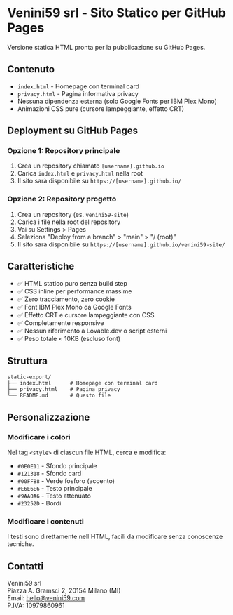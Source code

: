 # Venini59 srl - Sito Statico per GitHub Pages

Versione statica HTML pronta per la pubblicazione su GitHub Pages.

## Contenuto

- `index.html` - Homepage con terminal card
- `privacy.html` - Pagina informativa privacy
- Nessuna dipendenza esterna (solo Google Fonts per IBM Plex Mono)
- Animazioni CSS pure (cursore lampeggiante, effetto CRT)

## Deployment su GitHub Pages

### Opzione 1: Repository principale
1. Crea un repository chiamato `[username].github.io`
2. Carica `index.html` e `privacy.html` nella root
3. Il sito sarà disponibile su `https://[username].github.io/`

### Opzione 2: Repository progetto
1. Crea un repository (es. `venini59-site`)
2. Carica i file nella root del repository
3. Vai su Settings > Pages
4. Seleziona "Deploy from a branch" > "main" > "/ (root)"
5. Il sito sarà disponibile su `https://[username].github.io/venini59-site/`

## Caratteristiche

- ✅ HTML statico puro senza build step
- ✅ CSS inline per performance massime
- ✅ Zero tracciamento, zero cookie
- ✅ Font IBM Plex Mono da Google Fonts
- ✅ Effetto CRT e cursore lampeggiante con CSS
- ✅ Completamente responsive
- ✅ Nessun riferimento a Lovable.dev o script esterni
- ✅ Peso totale < 10KB (escluso font)

## Struttura

```
static-export/
├── index.html      # Homepage con terminal card
├── privacy.html    # Pagina privacy
└── README.md       # Questo file
```

## Personalizzazione

### Modificare i colori
Nel tag `<style>` di ciascun file HTML, cerca e modifica:
- `#0E0E11` - Sfondo principale
- `#121318` - Sfondo card
- `#00FF88` - Verde fosforo (accento)
- `#E6E6E6` - Testo principale
- `#9AA0A6` - Testo attenuato
- `#23252D` - Bordi

### Modificare i contenuti
I testi sono direttamente nell'HTML, facili da modificare senza conoscenze tecniche.

## Contatti

Venini59 srl  
Piazza A. Gramsci 2, 20154 Milano (MI)  
Email: hello@venini59.com  
P.IVA: 10979860961
